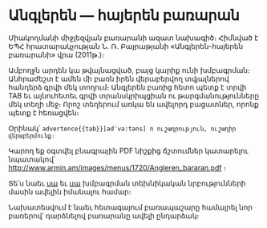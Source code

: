 # Անգլերեն ― հայերեն բառարան

Միակողմանի միջլեզվյան բառարանի ազատ նախագիծ։ Հիմնված է ԵՊՀ հրատարակչության Ն․ Ռ․ Բայրաթյանի «Անգլերեն-հայերեն բառարանի» վրա (2011թ․)։

Ամբողջն արդեն կա թվայնացված, բայց կարիք ունի խմբագրման։ Անհրաժեշտ է ամեն մի բառն իրեն վերաբերվող տվյալներով հանդերձ գրվի մեկ տողում։ Անգլերեն բառից հետո պետք է տրվի TAB եւ այնուհետեւ գրվի տրանսկրիպցիան ու թարգմանությունները մեկ տեղի մեջ։
Որոշ տեղերում առկա են ավելորդ բացատներ, որոնք պետք է հեռացվեն։

Օրինակ՝
<code>advertence{{tab}}[ədˈvə:təns] n ուշադրություն, ուշադիր վերաբերմունք։</code>

Կարող եք օգտվել բնագրային PDF նիշքից ճշտումներ կատարելու նպատակով՝ http://www.armin.am/images/menus/1720/Angleren_bararan.pdf ։

Տե՛ս նաեւ [սա](http://www.stardict.org/HowToCreateDictionary) եւ [սա](http://www.simidic.org/wiki/index.php/Creating_SimiDic_Dictionaries) խմբագրման տեխնիկական նրբությունների մասին ավելին իմանալու համար։

Նախատեսվում է նաեւ հետագայում բառապաշարը համալրել նոր բառերով՝ դարձնելով բառարանը ավելի ընդարձակ։
